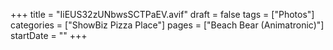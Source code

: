 +++
title = "IiEUS32zUNbwsSCTPaEV.avif"
draft = false
tags = ["Photos"]
categories = ["ShowBiz Pizza Place"]
pages = ["Beach Bear (Animatronic)"]
startDate = ""
+++
